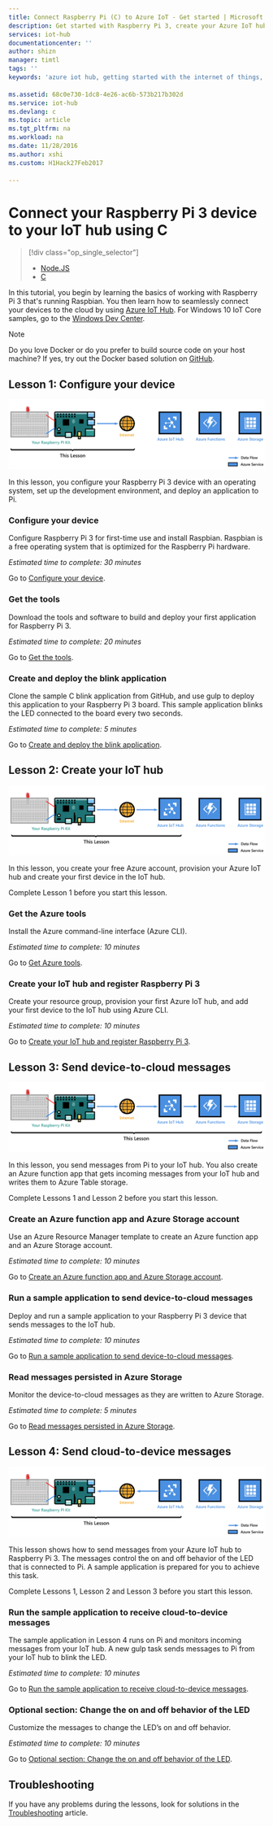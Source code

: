 ```yaml
---
title: Connect Raspberry Pi (C) to Azure IoT - Get started | Microsoft Docs
description: Get started with Raspberry Pi 3, create your Azure IoT hub, and connect Pi to the IoT hub.
services: iot-hub
documentationcenter: ''
author: shizn
manager: timtl
tags: ''
keywords: 'azure iot hub, getting started with the internet of things, iot toolkit'

ms.assetid: 68c0e730-1dc8-4e26-ac6b-573b217b302d
ms.service: iot-hub
ms.devlang: c
ms.topic: article
ms.tgt_pltfrm: na
ms.workload: na
ms.date: 11/28/2016
ms.author: xshi
ms.custom: H1Hack27Feb2017

---
```

# Connect your Raspberry Pi 3 device to your IoT hub using C
> [!div class="op_single_selector"]
> * [Node.JS](iot-hub-raspberry-pi-kit-node-get-started.md)
> * [C](iot-hub-raspberry-pi-kit-c-get-started.md)

In this tutorial, you begin by learning the basics of working with Raspberry Pi 3 that's running Raspbian. You then learn how to seamlessly connect your devices to the cloud by using [Azure IoT Hub](iot-hub-what-is-iot-hub.md). For Windows 10 IoT Core samples, go to the [Windows Dev Center](http://www.windowsondevices.com/).

> [!NOTE]
> Do you love Docker or do you prefer to build source code on your host machine? If yes, try out the Docker based solution on [GitHub](https://github.com/Azure-Samples/iot-hub-c-raspberrypi-docker).

## Lesson 1: Configure your device
![Lesson 1 end-to-end diagram](media/iot-hub-raspberry-pi-lessons/e2e-lesson1.png)

In this lesson, you configure your Raspberry Pi 3 device with an operating system, set up the development environment, and deploy an application to Pi.

### Configure your device
Configure Raspberry Pi 3 for first-time use and install Raspbian. Raspbian is a free operating system that is optimized for the Raspberry Pi hardware.

*Estimated time to complete: 30 minutes*

Go to [Configure your device](iot-hub-raspberry-pi-kit-c-lesson1-configure-your-device.md).

### Get the tools
Download the tools and software to build and deploy your first application for Raspberry Pi 3.

*Estimated time to complete: 20 minutes*

Go to [Get the tools](iot-hub-raspberry-pi-kit-c-lesson1-get-the-tools-win32.md).

### Create and deploy the blink application
Clone the sample C blink application from GitHub, and use gulp to deploy this application to your Raspberry Pi 3 board. This sample application blinks the LED connected to the board every two seconds.

*Estimated time to complete: 5 minutes*

Go to [Create and deploy the blink application](iot-hub-raspberry-pi-kit-c-lesson1-deploy-blink-app.md).

## Lesson 2: Create your IoT hub
![Lesson 2 end-to-end diagram](media/iot-hub-raspberry-pi-lessons/e2e-lesson2.png)

In this lesson, you create your free Azure account, provision your Azure IoT hub and create your first device in the IoT hub.

Complete Lesson 1 before you start this lesson.

### Get the Azure tools
Install the Azure command-line interface (Azure CLI).

*Estimated time to complete: 10 minutes*

Go to [Get Azure tools](iot-hub-raspberry-pi-kit-c-lesson2-get-azure-tools-win32.md).

### Create your IoT hub and register Raspberry Pi 3
Create your resource group, provision your first Azure IoT hub, and add your first device to the IoT hub using Azure CLI.

*Estimated time to complete: 10 minutes*

Go to [Create your IoT hub and register Raspberry Pi 3](iot-hub-raspberry-pi-kit-c-lesson2-prepare-azure-iot-hub.md).

## Lesson 3: Send device-to-cloud messages
![Lesson 3 end-to-end diagram](media/iot-hub-raspberry-pi-lessons/e2e-lesson3.png)

In this lesson, you send messages from Pi to your IoT hub. You also create an Azure function app that gets incoming messages from your IoT hub and writes them to Azure Table storage.

Complete Lessons 1 and Lesson 2 before you start this lesson.

### Create an Azure function app and Azure Storage account
Use an Azure Resource Manager template to create an Azure function app and an Azure Storage account.

*Estimated time to complete: 10 minutes*

Go to [Create an Azure function app and Azure Storage account](iot-hub-raspberry-pi-kit-c-lesson3-deploy-resource-manager-template.md).

### Run a sample application to send device-to-cloud messages
Deploy and run a sample application to your Raspberry Pi 3 device that sends messages to the IoT hub.

*Estimated time to complete: 10 minutes*

Go to [Run a sample application to send device-to-cloud messages](iot-hub-raspberry-pi-kit-c-lesson3-run-azure-blink.md).

### Read messages persisted in Azure Storage
Monitor the device-to-cloud messages as they are written to Azure Storage.

*Estimated time to complete: 5 minutes*

Go to [Read messages persisted in Azure Storage](iot-hub-raspberry-pi-kit-c-lesson3-read-table-storage.md).

## Lesson 4: Send cloud-to-device messages
![Lesson 4 end-to-end diagram](media/iot-hub-raspberry-pi-lessons/e2e-lesson4.png)

This lesson shows how to send messages from your Azure IoT hub to Raspberry Pi 3. The messages control the on and off behavior of the LED that is connected to Pi. A sample application is prepared for you to achieve this task.

Complete Lessons 1, Lesson 2 and Lesson 3 before you start this lesson.

### Run the sample application to receive cloud-to-device messages
The sample application in Lesson 4 runs on Pi and monitors incoming messages from your IoT hub. A new gulp task sends messages to Pi from your IoT hub to blink the LED.

*Estimated time to complete: 10 minutes*

Go to [Run the sample application to receive cloud-to-device messages](iot-hub-raspberry-pi-kit-c-lesson4-send-cloud-to-device-messages.md).

### Optional section: Change the on and off behavior of the LED
Customize the messages to change the LED’s on and off behavior.

*Estimated time to complete: 10 minutes*

Go to [Optional section: Change the on and off behavior of the LED](iot-hub-raspberry-pi-kit-c-lesson4-change-led-behavior.md).

## Troubleshooting
If you have any problems during the lessons, look for solutions in the [Troubleshooting](iot-hub-raspberry-pi-kit-c-troubleshooting.md) article.
